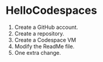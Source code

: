 # HelloCodespaces

1.  Create a GitHub account.
2.  Create a repository.
3.  Create a Codespace VM
4.  Modify the ReadMe file.
5.  One extra change.